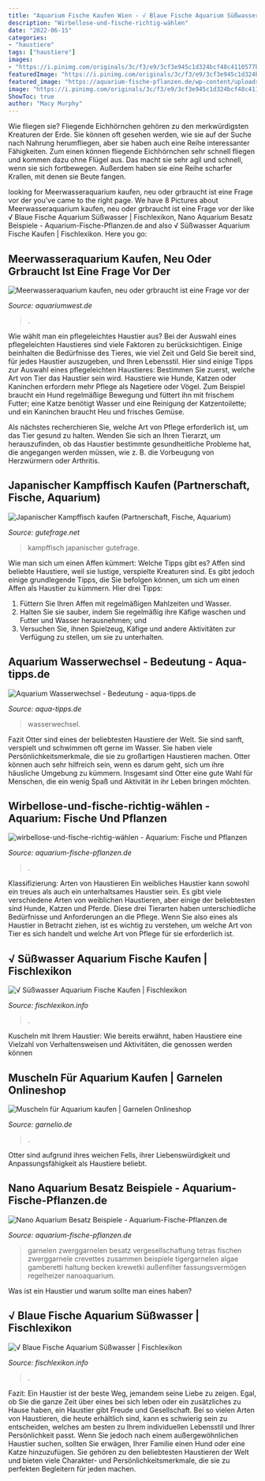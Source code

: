 ```yaml
---
title: "Aquarium Fische Kaufen Wien - √ Blaue Fische Aquarium Süßwasser"
description: "Wirbellose-und-fische-richtig-wählen"
date: "2022-06-15"
categories:
- "haustiere"
tags: ["haustiere"]
images:
- "https://i.pinimg.com/originals/3c/f3/e9/3cf3e945c1d324bcf48c4110577b44d4.jpg"
featuredImage: "https://i.pinimg.com/originals/3c/f3/e9/3cf3e945c1d324bcf48c4110577b44d4.jpg"
featured_image: "https://aquarium-fische-pflanzen.de/wp-content/uploads/2018/05/zwerggarnelen-im-nano-aquarium.jpg"
image: "https://i.pinimg.com/originals/3c/f3/e9/3cf3e945c1d324bcf48c4110577b44d4.jpg"
ShowToc: true
author: "Macy Murphy"
---
```



Wie fliegen sie?
Fliegende Eichhörnchen gehören zu den merkwürdigsten Kreaturen der Erde. Sie können oft gesehen werden, wie sie auf der Suche nach Nahrung herumfliegen, aber sie haben auch eine Reihe interessanter Fähigkeiten. Zum einen können fliegende Eichhörnchen sehr schnell fliegen und kommen dazu ohne Flügel aus. Das macht sie sehr agil und schnell, wenn sie sich fortbewegen. Außerdem haben sie eine Reihe scharfer Krallen, mit denen sie Beute fangen.

	

		
looking for Meerwasseraquarium kaufen, neu oder grbraucht ist eine Frage vor der you've came to the right page. We have 8 Pictures about Meerwasseraquarium kaufen, neu oder grbraucht ist eine Frage vor der like √ Blaue Fische Aquarium Süßwasser | Fischlexikon, Nano Aquarium Besatz Beispiele - Aquarium-Fische-Pflanzen.de and also √ Süßwasser Aquarium Fische Kaufen | Fischlexikon. Here you go:
		
    
## Meerwasseraquarium Kaufen, Neu Oder Grbraucht Ist Eine Frage Vor Der

<img loading=lazy src="https://www.aquariumwest.de/wp-content/uploads/2016/01/Aquarienbau-München1-1024x682.jpg" onerror="this.onerror=null;this.src='https://tse1.mm.bing.net/th?id=OIP.7dbl-EgxKHtpblBhyehOJQHaE7&amp;pid=15.1';" alt="Meerwasseraquarium kaufen, neu oder grbraucht ist eine Frage vor der">

_Source: aquariumwest.de_

>. 

	

Wie wählt man ein pflegeleichtes Haustier aus?
Bei der Auswahl eines pflegeleichten Haustieres sind viele Faktoren zu berücksichtigen. Einige beinhalten die Bedürfnisse des Tieres, wie viel Zeit und Geld Sie bereit sind, für jedes Haustier auszugeben, und Ihren Lebensstil. Hier sind einige Tipps zur Auswahl eines pflegeleichten Haustieres:
Bestimmen Sie zuerst, welche Art von Tier das Haustier sein wird. Haustiere wie Hunde, Katzen oder Kaninchen erfordern mehr Pflege als Nagetiere oder Vögel. Zum Beispiel braucht ein Hund regelmäßige Bewegung und füttert ihn mit frischem Futter; eine Katze benötigt Wasser und eine Reinigung der Katzentoilette; und ein Kaninchen braucht Heu und frisches Gemüse.

Als nächstes recherchieren Sie, welche Art von Pflege erforderlich ist, um das Tier gesund zu halten. Wenden Sie sich an Ihren Tierarzt, um herauszufinden, ob das Haustier bestimmte gesundheitliche Probleme hat, die angegangen werden müssen, wie z. B. die Vorbeugung von Herzwürmern oder Arthritis.

    
## Japanischer Kampffisch Kaufen (Partnerschaft, Fische, Aquarium)

<img loading=lazy src="https://images.gutefrage.net/media/fragen/bilder/japanischer-kampffisch-kaufen/0_original.jpg?v=1323872565000" onerror="this.onerror=null;this.src='https://tse4.mm.bing.net/th?id=OIP.-r0SwaUhkagCYEvdf390hgHaFj&amp;pid=15.1';" alt="Japanischer Kampffisch kaufen (Partnerschaft, Fische, Aquarium)">

_Source: gutefrage.net_

>kampffisch japanischer gutefrage. 

	

Wie man sich um einen Affen kümmert: Welche Tipps gibt es?
Affen sind beliebte Haustiere, weil sie lustige, verspielte Kreaturen sind. Es gibt jedoch einige grundlegende Tipps, die Sie befolgen können, um sich um einen Affen als Haustier zu kümmern. Hier drei Tipps:
1. Füttern Sie Ihren Affen mit regelmäßigen Mahlzeiten und Wasser.
2. Halten Sie sie sauber, indem Sie regelmäßig ihre Käfige waschen und Futter und Wasser herausnehmen; und
3. Versuchen Sie, ihnen Spielzeug, Käfige und andere Aktivitäten zur Verfügung zu stellen, um sie zu unterhalten.

    
## Aquarium Wasserwechsel - Bedeutung - Aqua-tipps.de

<img loading=lazy src="https://www.aqua-tipps.de/wp-content/uploads/2015/06/Aquarium-Wasserwechsel.jpg" onerror="this.onerror=null;this.src='https://tse2.mm.bing.net/th?id=OIP.f_gXG7Zzt0MLN3O7tBVikAHaE8&amp;pid=15.1';" alt="Aquarium Wasserwechsel - Bedeutung - aqua-tipps.de">

_Source: aqua-tipps.de_

>wasserwechsel. 

	

Fazit
Otter sind eines der beliebtesten Haustiere der Welt. Sie sind sanft, verspielt und schwimmen oft gerne im Wasser. Sie haben viele Persönlichkeitsmerkmale, die sie zu großartigen Haustieren machen. Otter können auch sehr hilfreich sein, wenn es darum geht, sich um ihre häusliche Umgebung zu kümmern. Insgesamt sind Otter eine gute Wahl für Menschen, die ein wenig Spaß und Aktivität in ihr Leben bringen möchten.

    
## Wirbellose-und-fische-richtig-wählen - Aquarium: Fische Und Pflanzen

<img loading=lazy src="https://aquarium-fische-pflanzen.de/wp-content/uploads/2017/10/wirbellose-und-fische-richtig-wählen-768x512.jpg" onerror="this.onerror=null;this.src='https://tse2.mm.bing.net/th?id=OIP.eOuiVaYgCTGFXU4QQh2gwAHaE8&amp;pid=15.1';" alt="wirbellose-und-fische-richtig-wählen - Aquarium: Fische und Pflanzen">

_Source: aquarium-fische-pflanzen.de_

>. 

	

Klassifizierung: Arten von Haustieren
Ein weibliches Haustier kann sowohl ein treues als auch ein unterhaltsames Haustier sein. Es gibt viele verschiedene Arten von weiblichen Haustieren, aber einige der beliebtesten sind Hunde, Katzen und Pferde. Diese drei Tierarten haben unterschiedliche Bedürfnisse und Anforderungen an die Pflege. Wenn Sie also eines als Haustier in Betracht ziehen, ist es wichtig zu verstehen, um welche Art von Tier es sich handelt und welche Art von Pflege für sie erforderlich ist.

    
## √ Süßwasser Aquarium Fische Kaufen | Fischlexikon

<img loading=lazy src="https://i.pinimg.com/originals/7b/f0/03/7bf00334c6efab9eaa3146104773ac4a.jpg" onerror="this.onerror=null;this.src='https://tse3.mm.bing.net/th?id=OIP.Hr10PlyqhKcsIS8ir1xYVAHaE7&amp;pid=15.1';" alt="√ Süßwasser Aquarium Fische Kaufen | Fischlexikon">

_Source: fischlexikon.info_

>. 

	

Kuscheln mit Ihrem Haustier: Wie bereits erwähnt, haben Haustiere eine Vielzahl von Verhaltensweisen und Aktivitäten, die genossen werden können

    
## Muscheln Für Aquarium Kaufen | Garnelen Onlineshop

<img loading=lazy src="https://www.garnelio.de/media/image/db/81/11/Kategorie-Muscheln.jpg" onerror="this.onerror=null;this.src='https://tse3.mm.bing.net/th?id=OIP.T_aD618S1-9KfAe3DA9XwgHaF7&amp;pid=15.1';" alt="Muscheln für Aquarium kaufen | Garnelen Onlineshop">

_Source: garnelio.de_

>. 

	

Otter sind aufgrund ihres weichen Fells, ihrer Liebenswürdigkeit und Anpassungsfähigkeit als Haustiere beliebt.

    
## Nano Aquarium Besatz Beispiele - Aquarium-Fische-Pflanzen.de

<img loading=lazy src="https://aquarium-fische-pflanzen.de/wp-content/uploads/2018/05/zwerggarnelen-im-nano-aquarium.jpg" onerror="this.onerror=null;this.src='https://tse1.mm.bing.net/th?id=OIP.PTK-HVbOVFbvfJ_czUyIOQHaEG&amp;pid=15.1';" alt="Nano Aquarium Besatz Beispiele - Aquarium-Fische-Pflanzen.de">

_Source: aquarium-fische-pflanzen.de_

>garnelen zwerggarnelen besatz vergesellschaftung tetras fischen zwerggarnele crevettes zusammen beispiele tigergarnelen algae gamberetti haltung becken krewetki außenfilter fassungsvermögen regelheizer nanoaquarium. 

	

Was ist ein Haustier und warum sollte man eines haben?

    
## √ Blaue Fische Aquarium Süßwasser | Fischlexikon

<img loading=lazy src="https://i.pinimg.com/originals/3c/f3/e9/3cf3e945c1d324bcf48c4110577b44d4.jpg" onerror="this.onerror=null;this.src='https://tse1.mm.bing.net/th?id=OIP.byo5wfA2asCciOQ2Y8dyEQHaEK&amp;pid=15.1';" alt="√ Blaue Fische Aquarium Süßwasser | Fischlexikon">

_Source: fischlexikon.info_

>. 

	

Fazit:
Ein Haustier ist der beste Weg, jemandem seine Liebe zu zeigen. Egal, ob Sie die ganze Zeit über eines bei sich leben oder ein zusätzliches zu Hause haben, ein Haustier gibt Freude und Gesellschaft. Bei so vielen Arten von Haustieren, die heute erhältlich sind, kann es schwierig sein zu entscheiden, welches am besten zu Ihrem individuellen Lebensstil und Ihrer Persönlichkeit passt. Wenn Sie jedoch nach einem außergewöhnlichen Haustier suchen, sollten Sie erwägen, Ihrer Familie einen Hund oder eine Katze hinzuzufügen. Sie gehören zu den beliebtesten Haustieren der Welt und bieten viele Charakter- und Persönlichkeitsmerkmale, die sie zu perfekten Begleitern für jeden machen.

